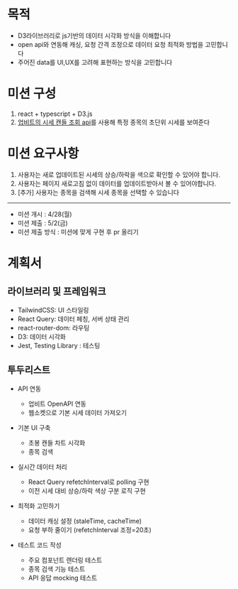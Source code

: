 # 목적

- D3라이브러리로 js기반의 데이터 시각화 방식을 이해합니다
- open api와 연동해 캐싱, 요청 간격 조정으로 데이터 요청 최적화 방법을 고민합니다
- 주어진 data를 UI,UX를 고려해 표현하는 방식을 고민합니다

# 미션 구성

1. react + typescript + D3.js
2. [업비트의 시세 캔들 조회 api](https://docs.upbit.com/kr/reference/%EC%B4%88second-%EC%BA%94%EB%93%A4)를 사용해 특정 종목의 초단위 시세를 보여준다

# 미션 요구사항

1. 사용자는 새로 업데이트된 시세의 상승/하락을 색으로 확인할 수 있어야 합니다.
2. 사용자는 페이지 새로고침 없이 데이터를 업데이트받아서 볼 수 있어야합니다.
3. [추가] 사용자는 종목을 검색해 시세 종목을 선택할 수 있습니다

---

- 미션 개시 : 4/28(월)
- 미션 제출 : 5/2(금)
- 미션 제출 방식 : 미션에 맞게 구현 후 pr 올리기

# 계획서

## 라이브러리 및 프레임워크

- TailwindCSS: UI 스타일링
- React Query: 데이터 페칭, 서버 상태 관리
- react-router-dom: 라우팅
- D3: 데이터 시각화
- Jest, Testing Library : 테스팅

## 투두리스트

- API 연동

  - 업비트 OpenAPI 연동
  - 웹소켓으로 기본 시세 데이터 가져오기

- 기본 UI 구축

  - 초봉 캔들 차트 시각화
  - 종목 검색

- 실시간 데이터 처리

  - React Query refetchInterval로 polling 구현
  - 이전 시세 대비 상승/하락 색상 구분 로직 구현

- 최적화 고민하기

  - 데이터 캐싱 설정 (staleTime, cacheTime)
  - 요청 부하 줄이기 (refetchInterval 조정=20초)

- 테스트 코드 작성
  - 주요 컴포넌트 렌더링 테스트
  - 종목 검색 기능 테스트
  - API 응답 mocking 테스트
